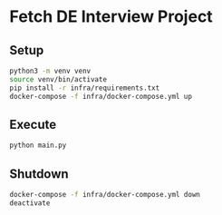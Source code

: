 # Fetch DE Interview Project

## Setup

```bash
python3 -m venv venv
source venv/bin/activate
pip install -r infra/requirements.txt
docker-compose -f infra/docker-compose.yml up
```

## Execute

```bash
python main.py
```

## Shutdown

```bash
docker-compose -f infra/docker-compose.yml down
deactivate
```

